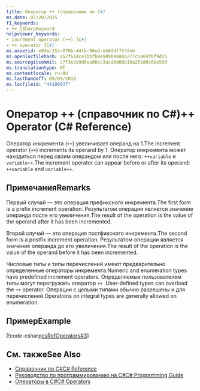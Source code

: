 ```yaml
---
title: Оператор ++ (справочник по C#)
ms.date: 07/20/2015
f1_keywords:
- ++_CSharpKeyword
helpviewer_keywords:
- increment operator (++) [C#]
- ++ operator [C#]
ms.assetid: e9dec353-070b-44fb-98ed-eb8fdf753feb
ms.openlocfilehash: a52f614ce1bbfb8e9d9be686b277c1e69f6f9d35
ms.sourcegitcommit: c7f3e2e9d6ead6cc3acd0d66b10a251d0c66e59d
ms.translationtype: HT
ms.contentlocale: ru-RU
ms.lasthandoff: 09/09/2018
ms.locfileid: "44180937"
---
```

# <a name="-operator-c-reference"></a><span data-ttu-id="f8a0a-102">Оператор ++ (справочник по C#)</span><span class="sxs-lookup"><span data-stu-id="f8a0a-102">++ Operator (C# Reference)</span></span>
<span data-ttu-id="f8a0a-103">Оператор инкремента (`++`) увеличивает операнд на 1.</span><span class="sxs-lookup"><span data-stu-id="f8a0a-103">The increment operator (`++`) increments its operand by 1.</span></span> <span data-ttu-id="f8a0a-104">Оператор инкремента может находиться перед своим операндом или после него: `++variable` и `variable++`.</span><span class="sxs-lookup"><span data-stu-id="f8a0a-104">The increment operator can appear before or after its operand: `++variable` and `variable++`.</span></span>  
  
## <a name="remarks"></a><span data-ttu-id="f8a0a-105">Примечания</span><span class="sxs-lookup"><span data-stu-id="f8a0a-105">Remarks</span></span>  
 <span data-ttu-id="f8a0a-106">Первый случай — это операция префиксного инкремента.</span><span class="sxs-lookup"><span data-stu-id="f8a0a-106">The first form is a prefix increment operation.</span></span> <span data-ttu-id="f8a0a-107">Результатом операции является значение операнда после его увеличения.</span><span class="sxs-lookup"><span data-stu-id="f8a0a-107">The result of the operation is the value of the operand after it has been incremented.</span></span>  
  
 <span data-ttu-id="f8a0a-108">Второй случай — это операция постфиксного инкремента.</span><span class="sxs-lookup"><span data-stu-id="f8a0a-108">The second form is a postfix increment operation.</span></span> <span data-ttu-id="f8a0a-109">Результатом операции является значение операнда до его увеличения.</span><span class="sxs-lookup"><span data-stu-id="f8a0a-109">The result of the operation is the value of the operand before it has been incremented.</span></span>  
  
 <span data-ttu-id="f8a0a-110">Числовые типы и типы перечислений имеют предварительно определенные операторы инкремента.</span><span class="sxs-lookup"><span data-stu-id="f8a0a-110">Numeric and enumeration types have predefined increment operators.</span></span> <span data-ttu-id="f8a0a-111">Определяемые пользователем типы могут перегружать оператор `++` .</span><span class="sxs-lookup"><span data-stu-id="f8a0a-111">User-defined types can overload the `++` operator.</span></span> <span data-ttu-id="f8a0a-112">Операции с целыми типами обычно разрешены и для перечислений.</span><span class="sxs-lookup"><span data-stu-id="f8a0a-112">Operations on integral types are generally allowed on enumeration.</span></span>  
  
## <a name="example"></a><span data-ttu-id="f8a0a-113">Пример</span><span class="sxs-lookup"><span data-stu-id="f8a0a-113">Example</span></span>  
 [!code-csharp[csRefOperators#3](../../../csharp/language-reference/operators/codesnippet/CSharp/increment-operator_1.cs)]  
  
## <a name="see-also"></a><span data-ttu-id="f8a0a-114">См. также</span><span class="sxs-lookup"><span data-stu-id="f8a0a-114">See Also</span></span>

- [<span data-ttu-id="f8a0a-115">Справочник по C#</span><span class="sxs-lookup"><span data-stu-id="f8a0a-115">C# Reference</span></span>](../../../csharp/language-reference/index.md)  
- [<span data-ttu-id="f8a0a-116">Руководство по программированию на C#</span><span class="sxs-lookup"><span data-stu-id="f8a0a-116">C# Programming Guide</span></span>](../../../csharp/programming-guide/index.md)  
- [<span data-ttu-id="f8a0a-117">Операторы в C#</span><span class="sxs-lookup"><span data-stu-id="f8a0a-117">C# Operators</span></span>](../../../csharp/language-reference/operators/index.md)
